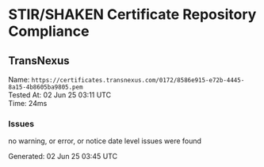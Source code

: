 # STIR/SHAKEN Certificate Repository Compliance

## TransNexus

Name: `https://certificates.transnexus.com/0172/8586e915-e72b-4445-8a15-4b8605ba9805.pem`\
Tested At: 02 Jun 25 03:11 UTC\
Time: 24ms

### Issues

no warning, or error, or notice date level issues were found

Generated: 02 Jun 25 03:45 UTC